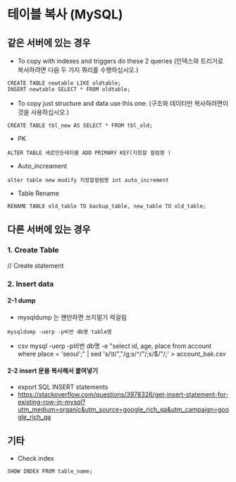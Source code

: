 # 테이블 복사 (MySQL)


## 같은 서버에 있는 경우 

- To copy with indexes and triggers do these 2 queries (인덱스와 트리거로 복사하려면 다음 두 가지 쿼리를 수행하십시오.)
```
CREATE TABLE newtable LIKE oldtable; 
INSERT newtable SELECT * FROM oldtable;
```
- To copy just structure and data use this one: (구조와 데이터만 복사하려면이 것을 사용하십시오.)
```
CREATE TABLE tbl_new AS SELECT * FROM tbl_old;
```
- PK
```
ALTER TABLE 새로만든테이블 ADD PRIMARY KEY(지정할 컬럼명 )
```
- Auto_increament
```
alter table new modify 지정할컬럼명 int auto_increment
```
- Table Rename
```
RENAME TABLE old_table TO backup_table, new_table TO old_table;
```

## 다른 서버에 있는 경우

### 1. Create Table 
// Create statement
 
### 2. Insert data
#### 2-1 dump
- mysqldump 는 왠만하면 쓰지말기 락걸림
```
mysqldump -uerp -p비번 db명 table명
```
- csv
mysql -uerp -p비번 db명 -e "select id, age, place from account where place = 'seoul';" | sed 's/\t/","/g;s/^/"/;s/$/"/;' > account_bak.csv
#### 2-2 insert 문을 복사해서 붙여넣기
- export SQL INSERT statements
- https://stackoverflow.com/questions/3978326/get-insert-statement-for-existing-row-in-mysql?utm_medium=organic&utm_source=google_rich_qa&utm_campaign=google_rich_qa


## 기타
- Check index
```
SHOW INDEX FROM table_name;
```
